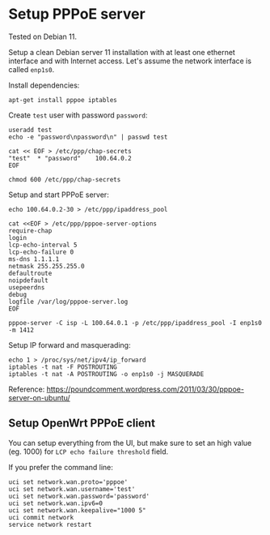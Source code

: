 # Setup PPPoE server

Tested on Debian 11.

Setup a clean Debian server 11 installation with at least one
ethernet interface and with Internet access.
Let's assume the network interface is called `enp1s0`.

Install dependencies:
```
apt-get install pppoe iptables
```

Create `test` user with password `password`:
```
useradd test
echo -e "password\npassword\n" | passwd test

cat << EOF > /etc/ppp/chap-secrets
"test"  * "password"    100.64.0.2
EOF

chmod 600 /etc/ppp/chap-secrets
```

Setup and start PPPoE server:
```
echo 100.64.0.2-30 > /etc/ppp/ipaddress_pool

cat <<EOF > /etc/ppp/pppoe-server-options
require-chap
login
lcp-echo-interval 5
lcp-echo-failure 0
ms-dns 1.1.1.1
netmask 255.255.255.0
defaultroute
noipdefault
usepeerdns
debug
logfile /var/log/pppoe-server.log
EOF

pppoe-server -C isp -L 100.64.0.1 -p /etc/ppp/ipaddress_pool -I enp1s0 -m 1412
```

Setup IP forward and masquerading:
```
echo 1 > /proc/sys/net/ipv4/ip_forward
iptables -t nat -F POSTROUTING
iptables -t nat -A POSTROUTING -o enp1s0 -j MASQUERADE
```

Reference: https://poundcomment.wordpress.com/2011/03/30/pppoe-server-on-ubuntu/

## Setup OpenWrt PPPoE client

You can setup everything from the UI, but make sure to set an high value (eg. 1000)
for `LCP echo failure threshold` field.

If you prefer the command line: 
```
uci set network.wan.proto='pppoe'
uci set network.wan.username='test'
uci set network.wan.password='password'
uci set network.wan.ipv6=0
uci set network.wan.keepalive="1000 5"
uci commit network
service network restart
```
